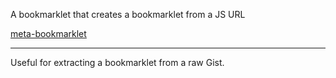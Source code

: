 A bookmarklet that creates a bookmarklet from a JS URL

<a href="javascript:(function(){var%20bookmarket%3DencodeURIComponent(document.body.innerText)%2Cname%3Dfunction(o)%7Breturn%20o%5Bo.length-1%5D.replace(%2F%5C.js%24%2F%2C%22%22)%7D(document.location.pathname.split(%22%2F%22))%3Bdocument.write(%22%3Cstrong%3EDrag%20bookmarklet%20to%20your%20toolbar%3A%3C%2Fstrong%3E%20%22)%2Cdocument.write('%3Ca%20href%3D%22javascript%3A(function()%7B'%2Bbookmarket%2B'%7D())%3B%22%3E'%2Bname%2B%22%3C%2Fa%3E%22)%3B}()))">meta-bookmarklet</a>

---

Useful for extracting a bookmarklet from a raw Gist.
